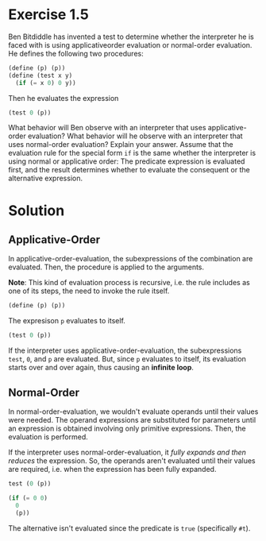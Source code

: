 # Exercise 1.5

Ben Bitdiddle has invented a test to determine whether the interpreter he is faced with is using applicativeorder evaluation or normal-order evaluation. He defines the following two procedures:

```scheme
(define (p) (p))
(define (test x y)
  (if (= x 0) 0 y))
```

Then he evaluates the expression

```scheme
(test 0 (p))
```

What behavior will Ben observe with an interpreter that uses applicative-order evaluation? What behavior will he observe with an interpreter that uses normal-order evaluation? Explain your answer. Assume that the evaluation rule for the special form `if` is the same whether the interpreter is using normal or applicative order: The predicate expression is evaluated first, and the result determines whether to evaluate the consequent or the alternative expression.

# Solution

## Applicative-Order

In applicative-order-evaluation, the subexpressions of the combination are evaluated. Then, the procedure is applied to the arguments.

**Note**: This kind of evaluation process is recursive, i.e. the rule includes as one of its steps, the need to invoke the rule itself.

```scheme
(define (p) (p))
```

The expresison `p` evaluates to itself.

```scheme
(test 0 (p))
```

If the interpreter uses applicative-order-evaluation, the subexpressions `test`, `0`, and `p` are evaluated. But, since `p` evaluates to itself, its evaluation starts over and over again, thus causing an **infinite loop**.

## Normal-Order

In normal-order-evaluation, we wouldn't evaluate operands until their values were needed. The operand expressions are substituted for parameters until an expression is obtained involving only primitive expressions. Then, the evaluation is performed.

If the interpreter uses normal-order-evaluation, it *fully expands and then reduces* the expression. So, the operands aren't evaluated until their values are required, i.e. when the expression has been fully expanded.

```scheme
test (0 (p))

(if (= 0 0)
  0
  (p))
```

The alternative isn't evaluated since the predicate is `true` (specifically `#t`).